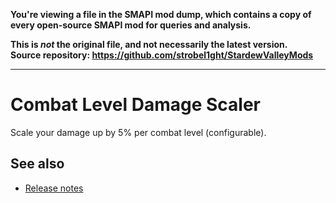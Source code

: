 **You're viewing a file in the SMAPI mod dump, which contains a copy of every open-source SMAPI mod
for queries and analysis.**

**This is _not_ the original file, and not necessarily the latest version.**  
**Source repository: https://github.com/strobel1ght/StardewValleyMods**

----

# Combat Level Damage Scaler
Scale your damage up by 5% per combat level (configurable).

## See also
* [Release notes](release-notes.md)
